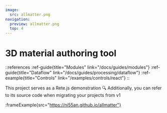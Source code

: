 ```yaml
---
image:
  src: allmatter.png
navigation:
  preview: allmatter.png
  top: 4
---
```


# 3D material authoring tool

::references
:ref-guide{title="Modules" link="/docs/guides/modules"}
:ref-guide{title="Dataflow" link="/docs/guides/processing/dataflow"}
:ref-example{title="Controls" link="/examples/controls/react"}
::

This project serves as a Rete.js demonstration 🔍 Additionally, you can refer to its source code when migrating your projects from v1

:frameExample{src="https://ni55an.github.io/allmatter"}
